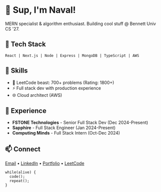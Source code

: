 # 👋 Sup, I'm Naval!

MERN specialist & algorithm enthusiast. Building cool stuff @ Bennett Univ CS '27.

## 🚀 Tech Stack
```
React | Next.js | Node | Express | MongoDB | TypeScript | AWS
```

## 💯 Skills 
- 🧠 LeetCode beast: 700+ problems (Rating: 1800+)
- ⚡ Full stack dev with production experience
- 🌐 Cloud architect (AWS)

## 💼 Experience
- **FSTONE Technologies** - Senior Full Stack Dev (Dec 2024-Present)
- **Sapphire** - Full Stack Engineer (Jan 2024-Present)
- **Computing Minds** - Full Stack Intern (Oct-Dec 2024)

## 📫 Connect
[Email](navalbihani15@gmail.com) • [LinkedIn](linkedin.com/in/navalbihani15) • [Portfolio](cv-nu-eight-22.vercel.app) • [LeetCode](leetcode.com/u/navalbihani15)

```
while(alive) {
  code();
  repeat();
}
```
